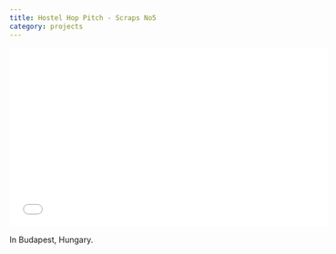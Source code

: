 ```yaml
---
title: Hostel Hop Pitch - Scraps No5
category: projects
---
```


<iframe width="560" height="315" src="//www.youtube.com/embed/o1FriTmNCnc" frameborder="0" allowfullscreen></iframe>

In Budapest, Hungary.
